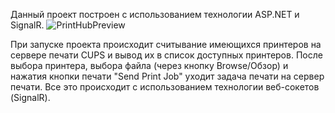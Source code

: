 Данный проект построен с использованием технологии ASP.NET и SignalR. 
![PrintHubPreview](https://github.com/Zoron87/PrintHub/assets/29422098/2fba769d-6ef0-408d-b90e-81666da199a6)

При запуске проекта происходит считывание имеющихся принтеров на сервере печати CUPS и вывод их в список доступных принтеров. После выбора принтера, выбора файла (через кнопку Browse/Обзор) и нажатия кнопки печати "Send Print Job" уходит задача печати на сервер печати. 
Все это происходит с использованием технологии веб-сокетов (SignalR).
